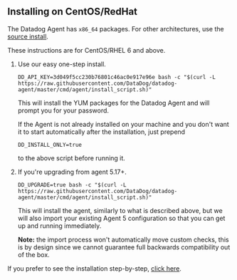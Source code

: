 ## Installing on CentOS/RedHat

The Datadog Agent has `x86_64` packages. For other architectures, use the [source install](https://app.datadoghq.com/signup/agent#agent/source).

These instructions are for CentOS/RHEL 6 and above.

1. Use our easy one-step install.

   ```
   DD_API_KEY=3d049f5cc230b76801c46ac0e917e96e bash -c "$(curl -L https://raw.githubusercontent.com/DataDog/datadog-agent/master/cmd/agent/install_script.sh)"
   ```

   This will install the YUM packages for the Datadog Agent and will prompt you for your password.

    

   If the Agent is not already installed on your machine and you don't want it to start automatically after the installation, just prepend

    

   ```
   DD_INSTALL_ONLY=true
   ```

    

   to the above script before running it.

   

2. If you're upgrading from agent 5.17+.

   ```
   DD_UPGRADE=true bash -c "$(curl -L https://raw.githubusercontent.com/DataDog/datadog-agent/master/cmd/agent/install_script.sh)"
   ```

   This will install the agent, similarly to what is described above, but we will also import your existing Agent 5 configuration so that you can get up and running immediately.

   

   **Note:** the import process won't automatically move custom checks, this is by design since we cannot guarantee full backwards compatibility out of the box.

If you prefer to see the installation step-by-step, [click here](https://app.datadoghq.com/signup/agent#).